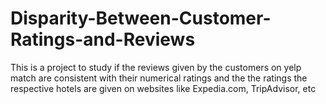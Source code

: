 # Disparity-Between-Customer-Ratings-and-Reviews
This is a project to study if the reviews given by the customers on yelp match are consistent with their numerical ratings and the the ratings the respective hotels are given on websites like Expedia.com, TripAdvisor, etc
